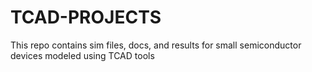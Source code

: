 # TCAD-PROJECTS
This repo contains sim files, docs, and results for small semiconductor devices modeled using TCAD tools

